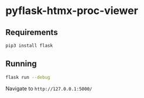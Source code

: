 # pyflask-htmx-proc-viewer

## Requirements

```bash
pip3 install flask
```


## Running

```bash
flask run --debug
```


Navigate to `http://127.0.0.1:5000/`
